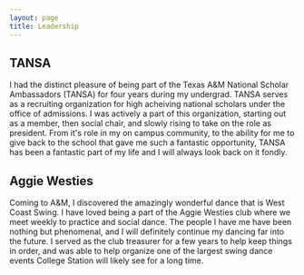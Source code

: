 ```yaml
---
layout: page
title: Leadership
---
```


## TANSA

I had the distinct pleasure of being part of the Texas A&M National Scholar Ambassadors (TANSA) for four years during my undergrad. TANSA serves as a recruiting organization for high acheiving national scholars under the office of admissions. I was actively a part of this organization, starting out as a member, then social chair, and slowly rising to take on the role as president. From it's role in my on campus community, to the ability for me to give back to the school that gave me such a fantastic opportunity, TANSA has been a fantastic part of my life and I will always look back on it fondly. 

## Aggie Westies

Coming to A&M, I discovered the amazingly wonderful dance that is West Coast Swing. I have loved being a part of the Aggie Westies club where we meet weekly to practice and social dance. The people I have me have been nothing but phenomenal, and I will definitely continue my dancing far into the future. I served as the club treasurer for a few years to help keep things in order, and was able to help organize one of the largest swing dance events College Station will likely see for a long time. 
